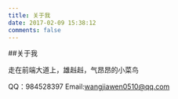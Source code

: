 ```yaml
---
title: 关于我
date: 2017-02-09 15:38:12
comments: false
---
```

##关于我

走在前端大道上，雄赳赳，气昂昂的小菜鸟

QQ：984528397
Email:wangjiawen0510@qq.com